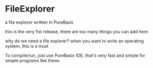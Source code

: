 # FileExplorer
a file explorer written in PureBasic 

this is the very fist release, there are too many things you can add here

why do we need a file explorer?
when you want to write an operating system, this is a must 

To compile/run, just use PureBasic IDE, that's very fast and simple for simple programs like these.



